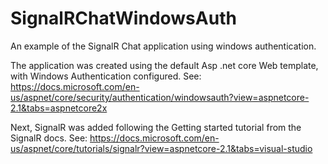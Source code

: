 # SignalRChatWindowsAuth

An example of the SignalR Chat application using windows authentication. 

The application was created using the default Asp .net core Web template, with Windows Authentication configured. See: 
https://docs.microsoft.com/en-us/aspnet/core/security/authentication/windowsauth?view=aspnetcore-2.1&tabs=aspnetcore2x

Next, SignalR was added following the Getting started tutorial from the SignalR docs. See:
https://docs.microsoft.com/en-us/aspnet/core/tutorials/signalr?view=aspnetcore-2.1&tabs=visual-studio


